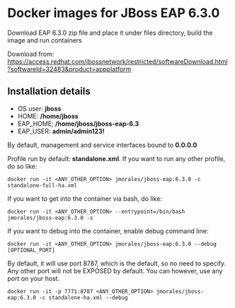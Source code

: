 # Docker images for JBoss EAP 6.3.0
Download EAP 6.3.0 zip file and place it under files directory, build the image and run containers

Download from:
https://access.redhat.com/jbossnetwork/restricted/softwareDownload.html?softwareId=32483&product=appplatform

## Installation details
* OS user: __jboss__
* HOME: __/home/jboss__
* EAP_HOME; __/home/jboss/jboss-eap-6.3__
* EAP_USER: __admin/admin123!__

By default, management and service interfaces bound to __0.0.0.0__

Profile run by default: __standalone.xml__. If you want to run any other profile, do so like:
````
docker run -it <ANY_OTHER_OPTION> jmorales/jboss-eap:6.3.0 -c standalone-full-ha.xml
````

If you want to get into the container via bash, do like:
````
docker run -it <ANY_OTHER_OPTION> --entrypoint=/bin/bash jmorales/jboss-eap:6.3.0 -s
````

If you want to debug into the container, enable debug command line:
````
docker run -it <ANY_OTHER_OPTION> jmorales/jboss-eap:6.3.0 --debug [OPTIONAL_PORT]
````

By default, it will use port 8787, which is the default, so no need to specify. Any other port will not be EXPOSED by default. You can however, use any port on your host.
````
docker run -it -p 7771:8787 <ANY_OTHER_OPTION> jmorales/jboss-eap:6.3.0 -c standalone-ha.xml --debug
````
